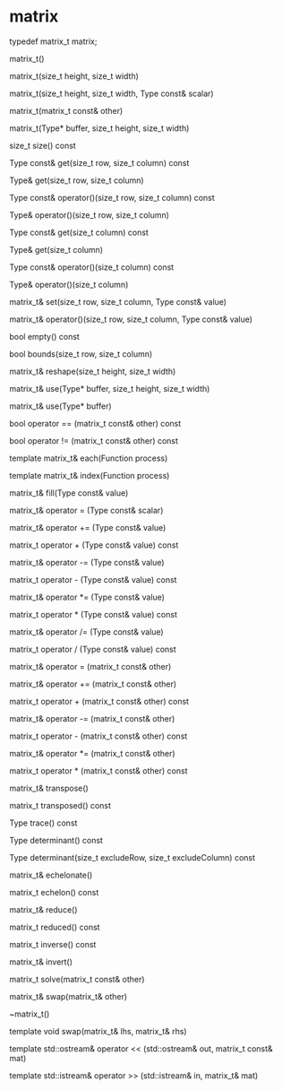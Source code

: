 # matrix

 typedef matrix_t<double> matrix;

 matrix_t<Type>()

 matrix_t<Type>(size_t height, size_t width)
  
 matrix_t<Type>(size_t height, size_t width, Type const& scalar)
 
 matrix_t<Type>(matrix_t<Type> const& other)
 
 matrix_t<Type>(Type* buffer, size_t height, size_t width)

 size_t size() const

 Type const& get(size_t row, size_t column) const
 
 Type& get(size_t row, size_t column)   
  
 Type const& operator()(size_t row, size_t column) const
 
 Type& operator()(size_t row, size_t column)

 Type const& get(size_t column) const

 Type& get(size_t column)

 Type const& operator()(size_t column) const

 Type& operator()(size_t column)

 matrix_t<Type>& set(size_t row, size_t column, Type const& value)
 
 matrix_t<Type>& operator()(size_t row, size_t column, Type const& value)

 bool empty() const
 
 bool bounds(size_t row, size_t column)

 matrix_t<Type>& reshape(size_t height, size_t width)

 matrix_t<Type>& use(Type* buffer, size_t height, size_t width)
   
 matrix_t<Type>& use(Type* buffer)

 bool operator == (matrix_t<Type> const& other) const

 bool operator != (matrix_t<Type> const& other) const

 template <typename Function>
 matrix_t<Type>& each(Function process)

 template <typename Function>
 matrix_t<Type>& index(Function process)

 matrix_t<Type>& fill(Type const& value)

 matrix_t<Type>& operator = (Type const& scalar)

 matrix_t<Type>& operator += (Type const& value)

 matrix_t<Type> operator + (Type const& value) const
 
 matrix_t<Type>& operator -= (Type const& value)

 matrix_t<Type> operator - (Type const& value) const

 matrix_t<Type>& operator *= (Type const& value)

 matrix_t<Type> operator * (Type const& value) const

 matrix_t<Type>& operator /= (Type const& value)

 matrix_t<Type> operator / (Type const& value) const

 matrix_t<Type>& operator = (matrix_t<Type> const& other)
  
 matrix_t<Type>& operator += (matrix_t<Type> const& other)

 matrix_t<Type> operator + (matrix_t<Type> const& other) const
 
 matrix_t<Type>& operator -= (matrix_t<Type> const& other)

 matrix_t<Type> operator - (matrix_t<Type> const& other) const

 matrix_t<Type>& operator *= (matrix_t<Type> const& other)
 
 matrix_t<Type> operator * (matrix_t<Type> const& other) const

 matrix_t<Type>& transpose()

 matrix_t<Type> transposed() const

 Type trace() const

 Type determinant() const

 Type determinant(size_t excludeRow, size_t excludeColumn) const

 matrix_t<Type>& echelonate() 
 
 matrix_t<Type> echelon() const

 matrix_t<Type>& reduce()

 matrix_t<Type> reduced() const

 matrix_t<Type> inverse() const

 matrix_t<Type>& invert()

 matrix_t<Type> solve(matrix_t<Type> const& other)

 matrix_t<Type>& swap(matrix_t<Type>& other)

 ~matrix_t<Type>()

 template <typename Type>
 void swap(matrix_t<Type>& lhs, matrix_t<Type>& rhs)

 template <typename Type>
 std::ostream& operator << (std::ostream& out, matrix_t<Type> const& mat)

 template <typename Type>
 std::istream& operator >> (std::istream& in, matrix_t<Type>& mat)

